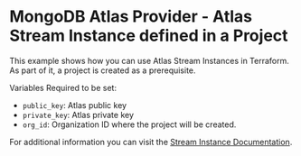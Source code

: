 # MongoDB Atlas Provider - Atlas Stream Instance defined in a Project

This example shows how you can use Atlas Stream Instances in Terraform. As part of it, a project is created as a prerequisite.

Variables Required to be set:

- `public_key`: Atlas public key
- `private_key`: Atlas  private key
- `org_id`: Organization ID where the project will be created.

For additional information you can visit the [Stream Instance Documentation](https://www.mongodb.com/docs/atlas/atlas-sp/manage-processing-instance/#configure-a-stream-processing-instance).